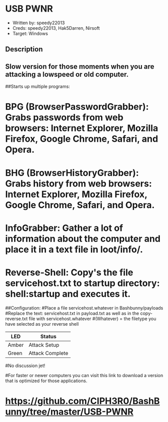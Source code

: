 # USB PWNR

* Written by: speedy22013
* Creds: speedy22013, Hak5Darren, Nirsoft
* Target: Windows


## Description

## Slow version for those moments when you are attacking a lowspeed or old computer.

##Starts up multiple programs: 

# BPG (BrowserPasswordGrabber): Grabs passwords from web browsers: Internet Explorer, Mozilla Firefox, Google Chrome, Safari, and Opera. 
# BHG (BrowserHistoryGrabber): Grabs history from web browsers: Internet Explorer, Mozilla Firefox, Google Chrome, Safari, and Opera. 
# InfoGrabber: Gather a lot of information about the computer and place it in a text file in loot/info/.
# Reverse-Shell: Copy's the file servicehost.txt to startup directory: shell:startup and executes it.

##Configuration:
#Place a file servicehost.whatever in Bashbunny/payloads
#Replace the text: servicehost.txt in payload.txt as well as in the copy-reverse.txt file with servicehost.whatever
#(Whatever) = the filetype you have selected as your reverse shell


| LED                | Status                                       |
| ------------------ | -------------------------------------------- |
| Amber              | Attack Setup                                 |
| Green              | Attack Complete                              |

#No discussion jet!

#For faster or newer computers you can visit this link to download a version that is optimized for those applications.
# https://github.com/CIPH3R0/BashBunny/tree/master/USB-PWNR
